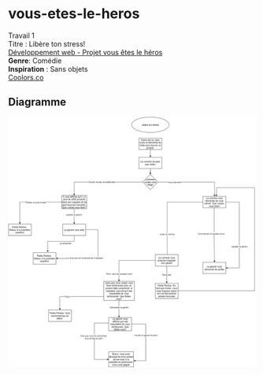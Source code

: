 # vous-etes-le-heros
Travail 1 <br>
Titre : Libère ton stress! <br>
[Développement web - Projet vous êtes le héros](https://github.com/MDLauriers36/vous-etes-le-heros/blob/main/Git/html/index.html)<br>
**Genre**: Comédie <br>
**Inspiration** : Sans objets <br>
[Coolors.co](https://coolors.co/e6b89c-73937e-4d625a-273036-e6b89c)

## Diagramme 
![Diagramme](diagrammeFini.jpg)


